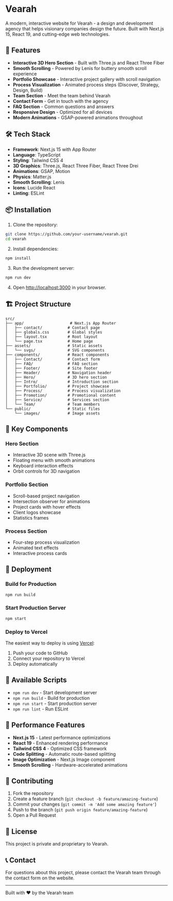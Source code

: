 # Vearah

A modern, interactive website for Vearah - a design and development agency that helps visionary companies design the future. Built with Next.js 15, React 19, and cutting-edge web technologies.

## 🚀 Features

- **Interactive 3D Hero Section** - Built with Three.js and React Three Fiber
- **Smooth Scrolling** - Powered by Lenis for buttery smooth scroll experience
- **Portfolio Showcase** - Interactive project gallery with scroll navigation
- **Process Visualization** - Animated process steps (Discover, Strategy, Design, Build)
- **Team Section** - Meet the team behind Vearah
- **Contact Form** - Get in touch with the agency
- **FAQ Section** - Common questions and answers
- **Responsive Design** - Optimized for all devices
- **Modern Animations** - GSAP-powered animations throughout

## 🛠️ Tech Stack

- **Framework**: Next.js 15 with App Router
- **Language**: TypeScript
- **Styling**: Tailwind CSS 4
- **3D Graphics**: Three.js, React Three Fiber, React Three Drei
- **Animations**: GSAP, Motion
- **Physics**: Matter.js
- **Smooth Scrolling**: Lenis
- **Icons**: Lucide React
- **Linting**: ESLint

## 📦 Installation

1. Clone the repository:

```bash
git clone https://github.com/your-username/vearah.git
cd vearah
```

2. Install dependencies:

```bash
npm install
```

3. Run the development server:

```bash
npm run dev
```

4. Open [http://localhost:3000](http://localhost:3000) in your browser.

## 🏗️ Project Structure

```
src/
├── app/                    # Next.js App Router
│   ├── contact/           # Contact page
│   ├── globals.css        # Global styles
│   ├── layout.tsx         # Root layout
│   └── page.tsx           # Home page
├── assets/                # Static assets
│   └── svgs/              # SVG components
├── components/            # React components
│   ├── Contact/           # Contact form
│   ├── FAQ/               # FAQ section
│   ├── Footer/            # Site footer
│   ├── Header/            # Navigation header
│   ├── Hero/              # 3D hero section
│   ├── Intro/             # Introduction section
│   ├── Portfolio/         # Project showcase
│   ├── Process/           # Process visualization
│   ├── Promotion/         # Promotional content
│   ├── Service/           # Services section
│   └── Team/              # Team members
└── public/                # Static files
    └── images/            # Image assets
```

## 🎨 Key Components

### Hero Section

- Interactive 3D scene with Three.js
- Floating menu with smooth animations
- Keyboard interaction effects
- Orbit controls for 3D navigation

### Portfolio Section

- Scroll-based project navigation
- Intersection observer for animations
- Project cards with hover effects
- Client logos showcase
- Statistics frames

### Process Section

- Four-step process visualization
- Animated text effects
- Interactive process cards

## 🚀 Deployment

### Build for Production

```bash
npm run build
```

### Start Production Server

```bash
npm start
```

### Deploy to Vercel

The easiest way to deploy is using [Vercel](https://vercel.com):

1. Push your code to GitHub
2. Connect your repository to Vercel
3. Deploy automatically

## 📝 Available Scripts

- `npm run dev` - Start development server
- `npm run build` - Build for production
- `npm run start` - Start production server
- `npm run lint` - Run ESLint

## 🎯 Performance Features

- **Next.js 15** - Latest performance optimizations
- **React 19** - Enhanced rendering performance
- **Tailwind CSS 4** - Optimized CSS framework
- **Code Splitting** - Automatic route-based splitting
- **Image Optimization** - Next.js Image component
- **Smooth Scrolling** - Hardware-accelerated animations

## 🤝 Contributing

1. Fork the repository
2. Create a feature branch (`git checkout -b feature/amazing-feature`)
3. Commit your changes (`git commit -m 'Add some amazing feature'`)
4. Push to the branch (`git push origin feature/amazing-feature`)
5. Open a Pull Request

## 📄 License

This project is private and proprietary to Vearah.

## 📞 Contact

For questions about this project, please contact the Vearah team through the contact form on the website.

---

Built with ❤️ by the Vearah team
